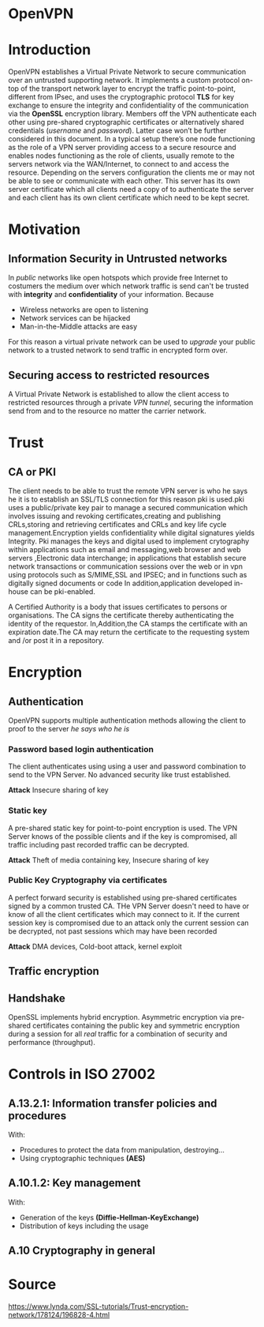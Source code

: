 OpenVPN
=======

# Introduction

OpenVPN establishes a Virtual Private Network to secure communication over an untrusted supporting network. It implements a custom protocol on-top of the transport network layer to encrypt the traffic point-to-point, different from IPsec, and uses the cryptographic protocol **TLS** for key exchange to ensure the integrity and confidentiality of the communication via the **OpenSSL** encryption library. Members off the VPN authenticate each other using pre-shared cryptographic certificates or alternatively shared credentials (*username* and *password*). Latter case won’t be further considered in this document.
In a typical setup there’s one node functioning as the role of a VPN server providing access to a secure resource and enables nodes functioning as the role of clients, usually remote to the servers network via the WAN/Internet, to connect to and access the resource. Depending on the servers configuration the clients me or may not be able to see or communicate with each other. This server has its own server certificate which all clients need a copy of to authenticate the server and each client has its own client certificate which need to be kept secret.

# Motivation
## Information Security in Untrusted networks
In _public_ networks like open hotspots which provide free Internet to costumers the medium over which network traffic is send can't be trusted with **integrity** and **confidentiality** of your information.
Because
- Wireless networks are open to listening
- Network services can be hijacked
- Man-in-the-Middle attacks are easy

For this reason a virtual private network can be used to _upgrade_ your public network to a trusted network to send traffic in encrypted form over.

## Securing access to restricted resources

A Virtual Private Network is established to allow the client access to restricted resources through a private _VPN tunnel_, securing the information send from and to the resource no matter the carrier network.

# Trust
## CA or PKI
The client needs to be able to trust the remote VPN server is who he says he it is to establish an SSL/TLS connection
for this reason pki is used.pki uses a public/private key pair to manage a secured communication which involves issuing and revoking certificates,creating and publishing CRLs,storing and retrieving certificates and CRLs and key life cycle management.Encryption yields confidentiality while digital signatures yields Integrity.
Pki manages the keys and digital used to implement crytography within applications such as email and messaging,web browser and web servers ,Electronic data interchange; in applications that establish secure network transactions or communication sessions
over the web or in vpn using protocols such as S/MIME,SSL and IPSEC; and in functions such as digitally signed documents or code In addition,application developed in-house can be pki-enabled.


A Certified Authority is a body that issues certificates to persons or organisations. The CA signs the certificate thereby authenticating the identity of the requestor. In,Addition,the CA stamps the certificate with an expiration date.The CA may return the certificate to the requesting system and /or post it in a repository.

# Encryption
## Authentication
OpenVPN supports multiple authentication methods allowing the client to proof to the server _he says who he is_

### Password based login authentication
The client authenticates using using a user and password combination to send to the VPN Server. No advanced security like trust established.

**Attack**
Insecure sharing of key

### Static key
A pre-shared static key for point-to-point encryption is used. The VPN Server knows of the possible clients and if the key is compromised, all traffic including past recorded traffic can be decrypted.

**Attack**
Theft of media containing key, Insecure sharing of key

### Public Key Cryptography via certificates
A perfect forward security is established using pre-shared certificates signed by a common trusted CA.
THe VPN Server doesn't need to have or know of all the client certificates which may connect to it.
If the current session key is compromised due to an attack only the current session can be decrypted, not past sessions which may have been recorded

**Attack**
DMA devices, Cold-boot attack, kernel exploit

## Traffic encryption
## Handshake
OpenSSL implements hybrid encryption. Asymmetric encryption via pre-shared certificates containing the public key and symmetric encryption during a session for all _real_ traffic for a combination of security and performance (throughput).



# Controls in ISO 27002
## A.13.2.1: Information transfer policies and procedures
With:
- Procedures to protect the data from manipulation, destroying...
- Using cryptographic techniques **(AES)**

## A.10.1.2: Key management
With:
- Generation of the keys **(Diffie-Hellman-KeyExchange)**
- Distribution of keys including the usage

## A.10 Cryptography in general


# Source
https://www.lynda.com/SSL-tutorials/Trust-encryption-network/178124/196828-4.html